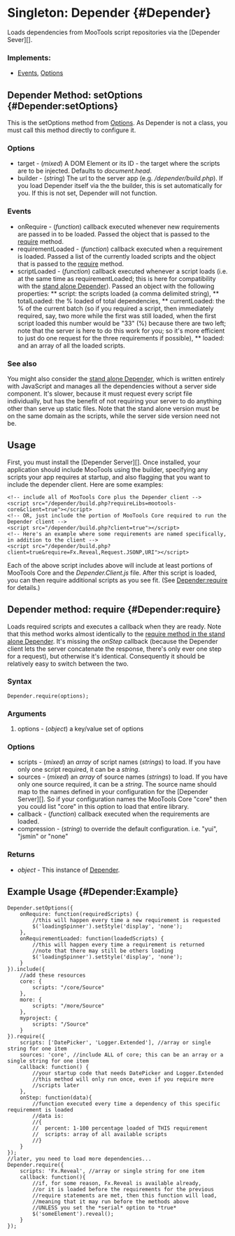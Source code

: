 Singleton: Depender {#Depender}
==========================

Loads dependencies from MooTools script repositories via the [Depender Sever][].

### Implements:

* [Events][], [Options][]

Depender Method: setOptions {#Depender:setOptions}
--------------------------------------------------

This is the setOptions method from [Options][]. As Depender is not a class, you must call this method directly to configure it.

### Options

* target - (*mixed*) A DOM Element or its ID - the target where the scripts are to be injected. Defaults to *document.head*.
* builder - (*string*) The url to the server app (e.g. */depender/build.php*). If you load Depender itself via the the builder, this is set automatically for you. If this is not set, Depender will not function.

### Events

* onRequire - (*function*) callback executed whenever new requirements are passed in to be loaded. Passed the object that is passed to the [require][] method.
* requirementLoaded - (*function*) callback executed when a requirement is loaded. Passed a list of the currently loaded scripts and the object that is passed to the [require][] method.
* scriptLoaded - (*function*) callback executed whenever a script loads (i.e. at the same time as requirementLoaded; this is here for compatibility with the [stand alone Depender][]). Passed an object with the following properties:
** script: the scripts loaded (a comma delimited string), 
** totalLoaded: the % loaded of total dependencies, 
** currentLoaded: the % of the current batch (so if you required a script, then immediately required, say, two more while the first was still loaded, when the first script loaded this number would be "33" (%) because there are two left; note that the server is here to do this work for you; so it's more efficient to just do one request for the three requirements if possible), 
** loaded: and an array of all the loaded scripts.

### See also

You might also consider the [stand alone Depender][], which is written entirely with JavaScript and manages all the dependencies without a server side component. It's slower, because it must request every script file individually, but has the benefit of not requiring your server to do anything other than serve up static files. Note that the stand alone version must be on the same domain as the scripts, while the server side version need not be.

Usage
-----

First, you must install the [Depender Server][]. Once installed, your application should include MooTools using the builder, specifying any scripts your app requires at startup, and also flagging that you want to include the depender client. Here are some examples:

	<!-- include all of MooTools Core plus the Depender client -->
	<script src="/depender/build.php?requireLibs=mootools-core&client=true"></script>
	<!-- OR, just include the portion of MooTools Core required to run the Depender client -->
	<script src="/depender/build.php?client=true"></script>
	<!-- Here's an example where some requirements are named specifically, in addition to the client -->
	<script src="/depender/build.php?client=true&require=Fx.Reveal,Request.JSONP,URI"></script>

Each of the above script includes above will include at least portions of MooTools Core and the *Depender.Client.js* file. After this script is loaded, you can then require additional scripts as you see fit. (See [Depender:require](#Depender:require) for details.)

Depender method: require {#Depender:require}
--------------------------------------------

Loads required scripts and executes a callback when they are ready. Note that this method works almost identically to the [require method in the stand alone Depender](/more/Core/Depender#Depender:require). It's missing the *onStep* callback (because the Depender client lets the server concatenate the response, there's only ever one step for a request), but otherwise it's identical. Consequently it should be relatively easy to switch between the two.

### Syntax

	Depender.require(options);

### Arguments

1. options - (*object*) a key/value set of options

### Options

* scripts - (*mixed*) an *array* of script names (*strings*) to load. If you have only one script required, it can be a *string*.
* sources - (*mixed*) an *array* of source names (*strings*) to load. If you have only one source required, it can be a *string*. The source name should map to the names defined in your configuration for the [Depender Server][]. So if your configuration names the MooTools Core "core" then you could list "core" in this option to load that entire library.
* callback - (*function*) callback executed when the requirements are loaded.
* compression - (*string*) to override the default configuration. i.e. "yui", "jsmin" or "none"

### Returns

* *object* - This instance of [Depender][].

Example Usage {#Depender:Example}
---------------------------------

	Depender.setOptions({
		onRequire: function(requiredScripts) {
			//this will happen every time a new requirement is requested
			$('loadingSpinner').setStyle('display', 'none');
		},
		onRequirementLoaded: function(loadedScripts) {
			//this will happen every time a requirement is returned
			//note that there may still be others loading
			$('loadingSpinner').setStyle('display', 'none');
		}
	}).include({
		//add these resources
		core: {
			scripts: "/core/Source"
		},
		more: {
			scripts: "/more/Source"
		},
		myproject: {
			scripts: "/Source"
		}
	}).require({
		scripts: ['DatePicker', 'Logger.Extended'], //array or single string for one item
		sources: 'core', //include ALL of core; this can be an array or a single string for one item
		callback: function() {
			//your startup code that needs DatePicker and Logger.Extended
			//this method will only run once, even if you require more
			//scripts later
		},
		onStep: function(data){
			//function executed every time a dependency of this specific requirement is loaded
			//data is:
			//{
			//	percent: 1-100 percentage loaded of THIS requirement
			//	scripts: array of all available scripts
			//}
		}
	});
	//later, you need to load more dependencies...
	Depender.require({
		scripts: 'Fx.Reveal', //array or single string for one item
		callback: function(){
			//if, for some reason, Fx.Reveal is available already,
			//or it is loaded before the requirements for the previous
			//require statements are met, then this function will load,
			//meaning that it may run before the methods above
			//UNLESS you set the *serial* option to *true*
			$('someElement').reveal();
		}
	});



[Events]: http://mootools.net/docs/core/Class/Class.Extras#Events
[Options]: http://mootools.net/docs/core/Class/Class.Extras#Options
[Request]: http://mootools.net/docs/core/Request/Request
[require]: #Depender:require
[Depender]: http://github.com/anutron/mootools-depender/tree/
[stand alone Depender]: http://mootools.net/docs/more/Core/Depender